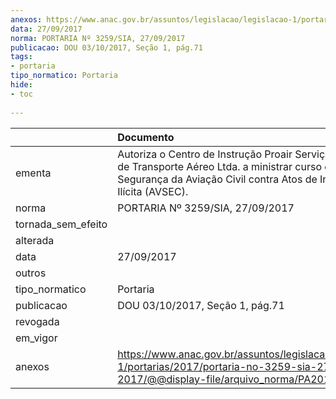 ```yaml
---
anexos: https://www.anac.gov.br/assuntos/legislacao/legislacao-1/portarias/2017/portaria-no-3259-sia-27-09-2017/@@display-file/arquivo_norma/PA2017-3259.pdf
data: 27/09/2017
norma: PORTARIA Nº 3259/SIA, 27/09/2017
publicacao: DOU 03/10/2017, Seção 1, pág.71
tags:
- portaria
tipo_normatico: Portaria
hide: 
- toc 
 
---
```


|                    | Documento                                                                                                                                                                         |
|:-------------------|:----------------------------------------------------------------------------------------------------------------------------------------------------------------------------------|
| ementa             | Autoriza o Centro de Instrução Proair Serviços Auxiliares de Transporte Aéreo Ltda. a ministrar curso em Segurança da Aviação Civil contra Atos de Interferência Ilícita (AVSEC). |
| norma              | PORTARIA Nº 3259/SIA, 27/09/2017                                                                                                                                                  |
| tornada_sem_efeito |                                                                                                                                                                                   |
| alterada           |                                                                                                                                                                                   |
| data               | 27/09/2017                                                                                                                                                                        |
| outros             |                                                                                                                                                                                   |
| tipo_normatico     | Portaria                                                                                                                                                                          |
| publicacao         | DOU 03/10/2017, Seção 1, pág.71                                                                                                                                                   |
| revogada           |                                                                                                                                                                                   |
| em_vigor           |                                                                                                                                                                                   |
| anexos             | https://www.anac.gov.br/assuntos/legislacao/legislacao-1/portarias/2017/portaria-no-3259-sia-27-09-2017/@@display-file/arquivo_norma/PA2017-3259.pdf                              |